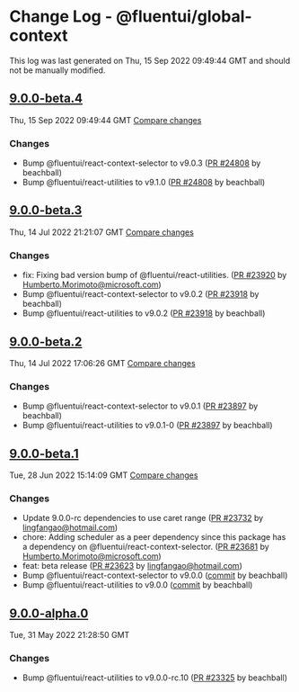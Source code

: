 # Change Log - @fluentui/global-context

This log was last generated on Thu, 15 Sep 2022 09:49:44 GMT and should not be manually modified.

<!-- Start content -->

## [9.0.0-beta.4](https://github.com/microsoft/fluentui/tree/@fluentui/global-context_v9.0.0-beta.4)

Thu, 15 Sep 2022 09:49:44 GMT 
[Compare changes](https://github.com/microsoft/fluentui/compare/@fluentui/global-context_v9.0.0-beta.3..@fluentui/global-context_v9.0.0-beta.4)

### Changes

- Bump @fluentui/react-context-selector to v9.0.3 ([PR #24808](https://github.com/microsoft/fluentui/pull/24808) by beachball)
- Bump @fluentui/react-utilities to v9.1.0 ([PR #24808](https://github.com/microsoft/fluentui/pull/24808) by beachball)

## [9.0.0-beta.3](https://github.com/microsoft/fluentui/tree/@fluentui/global-context_v9.0.0-beta.3)

Thu, 14 Jul 2022 21:21:07 GMT 
[Compare changes](https://github.com/microsoft/fluentui/compare/@fluentui/global-context_v9.0.0-beta.2..@fluentui/global-context_v9.0.0-beta.3)

### Changes

- fix: Fixing bad version bump of @fluentui/react-utilities. ([PR #23920](https://github.com/microsoft/fluentui/pull/23920) by Humberto.Morimoto@microsoft.com)
- Bump @fluentui/react-context-selector to v9.0.2 ([PR #23918](https://github.com/microsoft/fluentui/pull/23918) by beachball)
- Bump @fluentui/react-utilities to v9.0.2 ([PR #23918](https://github.com/microsoft/fluentui/pull/23918) by beachball)

## [9.0.0-beta.2](https://github.com/microsoft/fluentui/tree/@fluentui/global-context_v9.0.0-beta.2)

Thu, 14 Jul 2022 17:06:26 GMT 
[Compare changes](https://github.com/microsoft/fluentui/compare/@fluentui/global-context_v9.0.0-beta.1..@fluentui/global-context_v9.0.0-beta.2)

### Changes

- Bump @fluentui/react-context-selector to v9.0.1 ([PR #23897](https://github.com/microsoft/fluentui/pull/23897) by beachball)
- Bump @fluentui/react-utilities to v9.0.1-0 ([PR #23897](https://github.com/microsoft/fluentui/pull/23897) by beachball)

## [9.0.0-beta.1](https://github.com/microsoft/fluentui/tree/@fluentui/global-context_v9.0.0-beta.1)

Tue, 28 Jun 2022 15:14:09 GMT 
[Compare changes](https://github.com/microsoft/fluentui/compare/@fluentui/global-context_v9.0.0-alpha.0..@fluentui/global-context_v9.0.0-beta.1)

### Changes

- Update 9.0.0-rc dependencies to use caret range ([PR #23732](https://github.com/microsoft/fluentui/pull/23732) by lingfangao@hotmail.com)
- chore: Adding scheduler as a peer dependency since this package has a dependency on @fluentui/react-context-selector. ([PR #23681](https://github.com/microsoft/fluentui/pull/23681) by Humberto.Morimoto@microsoft.com)
- feat: beta release ([PR #23623](https://github.com/microsoft/fluentui/pull/23623) by lingfangao@hotmail.com)
- Bump @fluentui/react-context-selector to v9.0.0 ([commit](https://github.com/microsoft/fluentui/commit/ba6c5d651559b91c815429c9a9357c4d5a390f3e) by beachball)
- Bump @fluentui/react-utilities to v9.0.0 ([commit](https://github.com/microsoft/fluentui/commit/ba6c5d651559b91c815429c9a9357c4d5a390f3e) by beachball)

## [9.0.0-alpha.0](https://github.com/microsoft/fluentui/tree/@fluentui/global-context_v9.0.0-alpha.0)

Tue, 31 May 2022 21:28:50 GMT

### Changes

- Bump @fluentui/react-utilities to v9.0.0-rc.10 ([PR #23325](https://github.com/microsoft/fluentui/pull/23325) by beachball)
